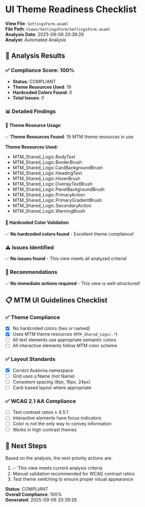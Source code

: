 # UI Theme Readiness Checklist

**View File**: `SettingsForm.axaml`  
**File Path**: `Views/SettingsForm/SettingsForm.axaml`  
**Analysis Date**: 2025-09-06 20:39:26  
**Analyst**: Automated Analysis  

## 🎯 Analysis Results

### ✅ Compliance Score: 100%
- **Status**: COMPLIANT
- **Theme Resources Used**: 19
- **Hardcoded Colors Found**: 0
- **Total Issues**: 0

### 📊 Detailed Findings

#### 🎨 Theme Resource Usage
✅ **Theme Resources Found**: 19 MTM theme resources in use

**Theme Resources Used:**
- MTM_Shared_Logic.BodyText
- MTM_Shared_Logic.BorderBrush
- MTM_Shared_Logic.CardBackgroundBrush
- MTM_Shared_Logic.HeadingText
- MTM_Shared_Logic.HoverBrush
- MTM_Shared_Logic.OverlayTextBrush
- MTM_Shared_Logic.PanelBackgroundBrush
- MTM_Shared_Logic.PrimaryAction
- MTM_Shared_Logic.PrimaryGradientBrush
- MTM_Shared_Logic.SecondaryAction
- MTM_Shared_Logic.WarningBrush

#### 🚫 Hardcoded Color Validation
✅ **No hardcoded colors found** - Excellent theme compliance!

### ⚠️ Issues Identified
✅ **No issues found** - This view meets all analyzed criteria!

### 🔧 Recommendations
✅ **No immediate actions required** - This view is well-structured!

## 📋 MTM UI Guidelines Checklist

### ✅ Theme Compliance
- [x] No hardcoded colors (hex or named)
- [x] Uses MTM theme resources (`MTM_Shared_Logic.*`)
- [ ] All text elements use appropriate semantic colors
- [ ] All interactive elements follow MTM color scheme

### ✅ Layout Standards  
- [x] Correct Avalonia namespace
- [ ] Grid uses x:Name (not Name)
- [ ] Consistent spacing (8px, 16px, 24px)
- [ ] Card-based layout where appropriate

### ✅ WCAG 2.1 AA Compliance
- [ ] Text contrast ratios ≥ 4.5:1
- [ ] Interactive elements have focus indicators  
- [ ] Color is not the only way to convey information
- [ ] Works in high contrast themes

## 🎯 Next Steps

Based on the analysis, the next priority actions are:

1. ✅ This view meets current analysis criteria
2. Manual validation recommended for WCAG contrast ratios
3. Test theme switching to ensure proper visual appearance

**Status**: COMPLIANT  
**Overall Compliance**: 100%  
**Generated**: 2025-09-06 20:39:26
